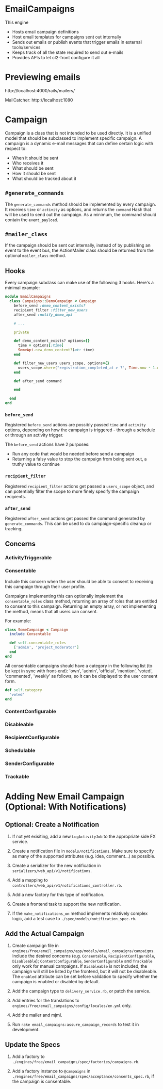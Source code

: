 # EmailCampaigns

This engine
* Hosts email campaign definitions
* Host email templates for campaigns sent out internally
* Sends out emails or publish events that trigger emails in external tools/services
* Keeps track of all the state required to send out e-mails
* Provides APIs to let cl2-front configure it all

# Previewing emails

http://localhost:4000/rails/mailers/

MailCatcher: http://localhost:1080
 
# Campaign

Campaign is a class that is not intended to be used directly. It is a unified model that should be subclassed to implement specific campaign.
A campaign is a dynamic e-mail messages that can define certain logic with respect to:

- When it should be sent
- Who receives it
- What should be sent
- How it should be sent
- What should be tracked about it

## `#generate_commands`

The `generate_commands` method should be implemented by every campaign. It receives `time` or `activity` as options, and returns the `command` Hash that will be used to send out the campaign.
As a minimum, the command should contain the `event_payload`.

## `#mailer_class`

If the campaign should be sent out internally, instead of by publishing an event to the event bus, the ActionMailer class should be returned from the optional `mailer_class` method.

## Hooks

Every campaign subclass can make use of the following 3 hooks. Here's a minimal example:

```ruby
module EmailCampaigns
  class Campaigns::DemoCampaign < Campaign
    before_send :demo_content_exists?
    recipient_filter :filter_new_users
    after_send :notify_demo_api

    # ...

    private

    def demo_content_exists? options={}
      time = options[:time]
      SomeApi.new_demo_content?(at: time)
    end

    def filter_new_users users_scope, options={}
      users_scope.where("registration_completed_at > ?", Time.now - 1.week)
    end

    def after_send command

    end

  end
end
```

### `before_send`

Registered `before_send` actions are possibly passed `time` and `activity` options, depending on how the campaign is  triggered - through a schedule or through an activity trigger.

The `before_send` actions have 2 purposes:
* Run any code that would be needed before send a campaign
* Returning a falsy value to stop the campaign from being sent out, a truthy value to continue

### `recipient_filter`

Registered `recipient_filter` actions get passed a `users_scope` object, and can potentially filter the scope to more finely specify the campaign recipients.

### `after_send`

Registered `after_send` actions get passed the command generated by `generate_commands`. This can be used to do campaign-specific cleanup or tracking.


## Concerns
### ActivityTriggerable
### Consentable
Include this concern when the user should be able to consent to receiving this campaign through their user profile.

Campaigns implementing this can optionally implement the `consentable_roles` class method, returning an array of roles that are entitled to consent to this campaign. Returning an empty array, or not implementing the method, means that all users can consent.

For example:
```ruby
class SomeCampaign < Campaign
  include Consentable

  def self.consentable_roles
    ['admin', 'project_moderator']
  end
end
```

All consentable campaigns should have a category in the following list (to be kept in sync with front-end): 'own', 'admin', 'official', 'mention', 'voted', 'commented', 'weekly' as follows, so it can be displayed to the user consent form.

```ruby
def self.category
  'voted'
end
```

### ContentConfigurable
### Disableable
### RecipientConfigurable
### Schedulable
### SenderConfigurable
### Trackable


# Adding New Email Campaign (Optional: With Notifications)

## Optional: Create a Notification

1. If not yet exisiting, add a new `LogActivityJob` to the appropriate side FX service.

2. Create a notification file in `models/notifications`. Make sure to specify as many of the supported attributes (e.g. idea, comment...) as possible.

3. Create a serializer for the new notification in `serializers/web_api/v1/notifications`.

4. Add a mapping to `controllers/web_api/v1/notifications_controller.rb`.

5. Add a new factory for this type of notification.

6. Create a frontend task to support the new notification.

7. If the `make_notifications_on` method implements relatively complex logic, add a test case to `./spec/models/notification_spec.rb`.


## Add the Actual Campaign

1. Create campaign file in `engines/free/email_campaigns/app/models/email_campaigns/campaigns`. Include the desired concerns (e.g. `Consentable`, `RecipientConfigurable`, `Disableable`); `ContentConfigurable`, `SenderConfigurable` and `Trackable` only work for manual campaigns. If `Disableable` is not included, the campaign will still be listed by the frontend, but it will not be disableable. The `enabled` attribute can be set before validation to specify whether the campaign is enabled or disabled by default.

2. Add the campaign type to `delivery_service.rb`, or patch the service.

3. Add entries for the translations to `engines/free/email_campaigns/config/locales/en.yml` only.

4. Add the mailer and mjml.

6. Run `rake email_campaigns:assure_campaign_records` to test it in development.


## Update the Specs

1. Add a factory to `./engines/free/email_campaigns/spec/factories/campaigns.rb`.

2. Add a factory instance to `@campaigns` in `./engines/free/email_campaigns/spec/acceptance/consents_spec.rb`, if the campaign is consentable.
